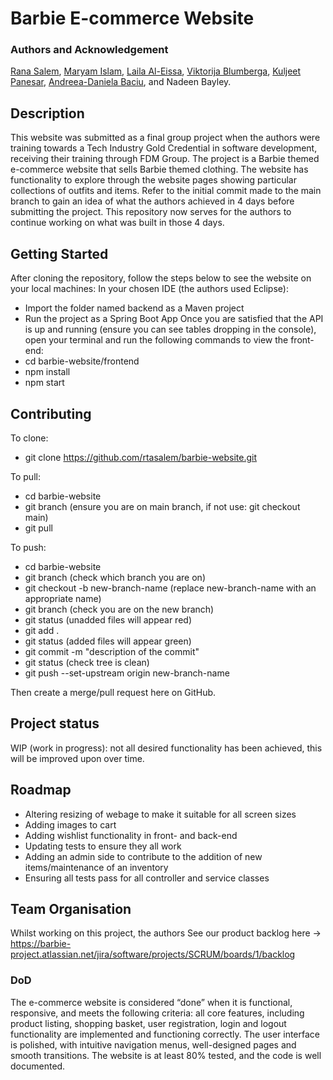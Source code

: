 # Barbie E-commerce Website
### Authors and Acknowledgement
[Rana Salem](https://www.linkedin.com/in/ranatasalem/), [Maryam Islam](https://www.linkedin.com/in/marzcreatives/), [Laila Al-Eissa](https://www.linkedin.com/in/lailaaleissa/), [Viktorija Blumberga](https://www.linkedin.com/in/viktorijablumberga/), [Kuljeet Panesar](https://www.linkedin.com/in/kuljeetpanesar/), [Andreea-Daniela Baciu](https://www.linkedin.com/in/andreeadanielabaciu/), and Nadeen Bayley.

## Description
This website was submitted as a final group project when the authors were training towards a Tech Industry Gold Credential in software development, receiving their training through FDM Group. The project is a Barbie themed e-commerce website that sells Barbie themed clothing. The website has functionality to explore through the website pages showing particular collections of outfits and items. Refer to the initial commit made to the main branch to gain an idea of what the authors achieved in 4 days before submitting the project. This repository now serves for the authors to continue working on what was built in those 4 days. 

## Getting Started
After cloning the repository, follow the steps below to see the website on your local machines:
In your chosen IDE (the authors used Eclipse):
- Import the folder named backend as a Maven project
- Run the project as a Spring Boot App
Once you are satisfied that the API is up and running (ensure you can see tables dropping in the console), open your terminal and run the following commands to view the front-end:
- cd barbie-website/frontend
- npm install
- npm start

## Contributing
To clone:
- git clone https://github.com/rtasalem/barbie-website.git
    
To pull:
- cd barbie-website
- git branch (ensure you are on main branch, if not use: git checkout main)
- git pull
    
To push:
- cd barbie-website
- git branch (check which branch you are on)
- git checkout -b new-branch-name (replace new-branch-name with an appropriate name)
- git branch (check you are on the new branch)
- git status (unadded files will appear red)
- git add .
- git status (added files will appear green)
- git commit -m "description of the commit"
- git status (check tree is clean)
- git push --set-upstream origin new-branch-name
    
Then create a merge/pull request here on GitHub.
## Project status
WIP (work in progress): not all desired functionality has been achieved, this will be improved upon over time.

## Roadmap
- Altering resizing of webage to make it suitable for all screen sizes
- Adding images to cart
- Adding wishlist functionality in front- and back-end
- Updating tests to ensure they all work
- Adding an admin side to contribute to the addition of new items/maintenance of an inventory
- Ensuring all tests pass for all controller and service classes

## Team Organisation
Whilst working on this project, the authors 
See our product backlog here -> https://barbie-project.atlassian.net/jira/software/projects/SCRUM/boards/1/backlog
### DoD
The e-commerce website is considered “done” when it is functional, responsive, and meets the following criteria: all core features, including product listing, shopping basket, user registration, login and logout functionality are implemented and functioning correctly. The user interface is polished, with intuitive navigation menus, well-designed pages and smooth transitions. The website is at least 80% tested, and the code is well documented.
